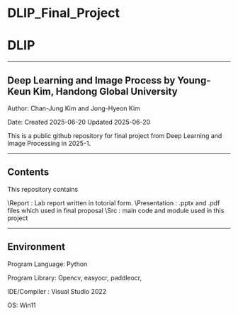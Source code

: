 # DLIP_Final_Project

# DLIP
<hr>

## Deep Learning and Image Process by Young-Keun Kim, Handong Global University
Author: Chan-Jung Kim and Jong-Hyeon Kim

Date: Created 2025-06-20
      Updated 2025-06-20

This is a public github repository for final project from Deep Learning and Image Processing in 2025-1.
<hr>

## Contents
This repository contains

\Report       : Lab report written in totorial form.
\Presentation : .pptx and .pdf files which used in final proposal
\Src          : main code and module used in this project
<hr>

## Environment
Program Language: Python

Program Library: Opencv, easyocr, paddleocr, 

IDE/Compiler : Visual Studio 2022

OS: Win11
